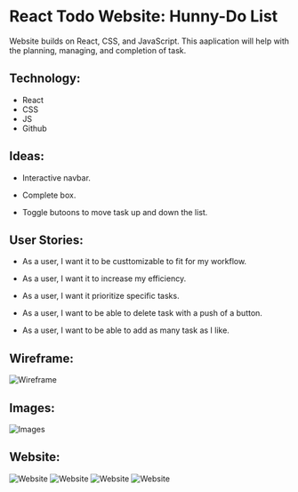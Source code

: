 # React Todo Website: Hunny-Do List


Website builds on React, CSS, and JavaScript. This aaplication will help with the planning, managing, and completion of task.


## Technology:

- React
- CSS
- JS
- Github


## Ideas:

- Interactive navbar.

- Complete box.

- Toggle butoons to move task up and down the list.


## User Stories:

- As a user, I want it to be custtomizable to fit for my workflow.

- As a user, I want it to increase my efficiency.

- As a user, I want it prioritize specific tasks.

- As a user, I want to be able to delete task with a push of a button.

- As a user, I want to be able to add as many task as I like.


## Wireframe:
![Wireframe](<react_project_03\src\images\Home_tasklist.png>)



## Images:
![Images](<react_project_03\src\images\clipboard.jpeg>)

## Website:
![Website](<react_project_03\src\images\Hunny_DoList_01.png>)
![Website](<react_project_03\src\images\Hunny_DoList_02.png>)
![Website](<react_project_03\src\images\Hunny_DoList_03.png>)
![Website](<react_project_03\src\images\Hunny_DoList_04.png>)
